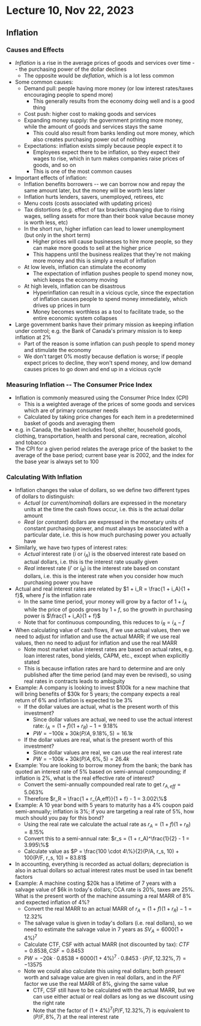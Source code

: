 # Lecture 10, Nov 22, 2023

## Inflation

### Causes and Effects

* *Inflation* is a rise in the average prices of goods and services over time -- the purchasing power of the dollar declines
	* The opposite would be *deflation*, which is a lot less common
* Some common causes:
	* Demand pull: people having more money (or low interest rates/taxes encouraging people to spend more)
		* This generally results from the economy doing well and is a good thing
	* Cost push: higher cost to making goods and services
	* Expanding money supply: the government printing more money, while the amount of goods and services stays the same
		* This could also result from banks lending out more money, which also creates purchasing power out of nothing
	* Expectations: inflation exists simply because people expect it to
		* Employees expect there to be inflation, so they expect their wages to rise, which in turn makes companies raise prices of goods, and so on
		* This is one of the most common causes
* Important effects of inflation:
	* Inflation benefits borrowers -- we can borrow now and repay the same amount later, but the money will be worth less later
	* Inflation hurts lenders, savers, unemployed, retirees, etc
	* Menu costs (costs associated with updating prices)
	* Tax distortions (e.g. effect of tax brackets changing due to rising wages, selling assets for more than their book value because money is worth less, etc)
	* In the short run, higher inflation can lead to lower unemployment (but only in the short term)
		* Higher prices will cause businesses to hire more people, so they can make more goods to sell at the higher price
		* This happens until the business realizes that they're not making more money and this is simply a result of inflation
	* At low levels, inflation can stimulate the economy
		* The expectation of inflation pushes people to spend money now, which keeps the economy moving
	* At high levels, inflation can be disastrous
		* Hyperinflation can result in a vicious cycle, since the expectation of inflation causes people to spend money immediately, which drives up prices in turn
		* Money becomes worthless as a tool to facilitate trade, so the entire economic system collapses
* Large government banks have their primary mission as keeping inflation under control; e.g. the Bank of Canada's primary mission is to keep inflation at 2%
	* Part of the reason is some inflation can push people to spend money and stimulate the economy
	* We don't target 0% mostly because deflation is worse; if people expect prices to decline, they won't spend money, and low demand causes prices to go down and end up in a vicious cycle

### Measuring Inflation -- The Consumer Price Index

* Inflation is commonly measured using the Consumer Price Index (CPI)
	* This is a weighted average of the prices of some goods and services which are of primary consumer needs
	* Calculated by taking price changes for each item in a predetermined basket of goods and averaging them
* e.g. in Canada, the basket includes food, shelter, household goods, clothing, transportation, health and personal care, recreation, alcohol and tobacco
* The CPI for a given period relates the average price of the basket to the average of the base period; current base year is 2002, and the index for the base year is always set to 100

### Calculating With Inflation

* Inflation changes the value of dollars, so we define two different types of dollars to distinguish:
	* *Actual* (or *current/nominal*) dollars are expressed in the monetary units at the time the cash flows occur, i.e. this is the actual dollar amount
	* *Real* (or *constant*) dollars are expressed in the monetary units of constant purchasing power, and must always be associated with a particular date, i.e. this is how much purchasing power you actually have
* Similarly, we have two types of interest rates:
	* *Actual* interest rate ($i$ or $i_A$) is the observed interest rate based on actual dollars, i.e. this is the interest rate usually given
	* *Real* interest rate ($i'$ or $i_R$) is the interest rate based on constant dollars, i.e. this is the interest rate when you consider how much purchasing power you have
* Actual and real interest rates are related by $1 + i_R = \frac{1 + i_A}{1 + f}$, where $f$ is the inflation rate
	* In the same time period, your money will grow by a factor of $1 + i_A$ while the price of goods grows by $1 + f$, so the growth in purchasing power is $\frac{1 + i_A}{1 + f}$
	* Note that for continuous compounding, this reduces to $i_R = i_A - f$
* When calculating value of cash flows, if we use actual values, then we need to adjust for inflation and use the actual MARR; if we use real values, then no need to adjust for inflation and use the real MARR
	* Note most market value interest rates are based on actual rates, e.g. loan interest rates, bond yields, CAPM, etc., except when explicitly stated
	* This is because inflation rates are hard to determine and are only published after the time period (and may even be revised), so using real rates in contracts leads to ambiguity
* Example: A company is looking to invest \$100k for a new machine that will bring benefits of \$30k for 5 years; the company expects a real return of 6% and inflation is expected to be 3%
	* If the dollar values are actual, what is the present worth of this investment?
		* Since dollar values are actual, we need to use the actual interest rate: $i_A = (1 + f)(1 + r_R) - 1 = 9.18\%$
		* $PW = -100k + 30k(P/A, 9.18\%, 5) = 16.1k$
	* If the dollar values are real, what is the present worth of this investment?
		* Since dollar values are real, we can use the real interest rate
		* $PW = -100k + 30k(P/A, 6\%, 5) = 26.4k$
* Example: You are looking to borrow money from the bank; the bank has quoted an interest rate of 5% based on semi-annual compounding; if inflation is 2%, what is the real effective rate of interest?
	* Convert the semi-annually compounded real rate to get $r_{A,eff} = 5.063\%$
	* Therefore $r_R = \frac{1 + r_{A,eff}}{1 + f} - 1 = 3.002\%$
* Example: A 10 year bond with 5 years to maturity has a 4% coupon paid semi-annually; inflation is 3%; if you are targeting a real rate of 5%, how much should you pay for this bond?
	* Using the real rate we calculate the actual rate as $r_A = (1 + f)(1 + r_R) = 8.15\%$
	* Convert this to a semi-annual rate: $r_s = (1 + r_A)^\frac{1}{2} - 1 = 3.995\%$
	* Calculate value as $P = \frac{100 \cdot 4\%}{2}(P/A, r_s, 10) + 100(P/F, r_s, 10) = 83.81$
* In accounting, everything is recorded as actual dollars; depreciation is also in actual dollars so actual interest rates must be used in tax benefit factors
* Example: A machine costing \$20k has a lifetime of 7 years with a salvage value of \$6k in today's dollars; CCA rate is 20%, taxes are 25%. What is the present worth of the machine assuming a real MARR of 8% and expected inflation of 4%?
	* Convert the real MARR to an actual MARR of $r_A = (1 + f)(1 + r_R) - 1 = 12.32\%$
	* The salvage value is given in today's dollars (i.e. real dollars), so we need to estimate the salvage value in 7 years as $SV_A = 6000(1 + 4\%)^7$
	* Calculate CTF, CSF with actual MARR (not discounted by tax): $CTF = 0.8538, CSF = 0.8453$
	* $PW = -20k \cdot 0.8538 + 6000(1 + 4\%)^7 \cdot 0.8453 \cdot (P/F, 12.32\%, 7) = -13575$
	* Note we could also calculate this using real dollars; both present worth and salvage value are given in real dollars, and in the $P/F$ factor we use the real MARR of 8%, giving the same value
		* CTF, CSF still have to be calculated with the actual MARR, but we can use either actual or real dollars as long as we discount using the right rate
		* Note that the factor of $(1 + 4\%)^7(P/F, 12.32\%, 7)$ is equivalent to $(P/F, 8\%, 7)$ at the real interest rate

